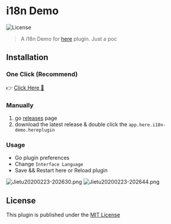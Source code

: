 # i18n Demo
![License](https://img.shields.io/badge/license-MIT-blue.svg)

> A i18n Demo for [here](https://here.app/) plugin. Just a poc

## Installation

### One Click  (Recommend)

👉 <a href="https://jump.here.app/?installPlugin?title=i18n&url=https://github.com/FriendsOfHere/i18n-demo/releases/latest/download/app.here.i18n-demo.hereplugin">Click Here 🔌</a>

### Manually
1. go [releases](https://github.com/FriendsOfHere/i18n-demo/releases/latest/) page
2. download the latest release & double click the `app.here.i18n-demo.hereplugin`

### Usage
- Go plugin preferences
- Change `Interface Language`
- Save && Restart here or Reload plugin

![Jietu20200223-202630.png](https://i.loli.net/2020/02/23/s2ixRgAK9XM3C1h.png)
![Jietu20200223-202644.png](https://i.loli.net/2020/02/23/ln4Dq6vf82QSBxg.png)

## License
This plugin is published under the [MIT License](./LICENSE.md)


